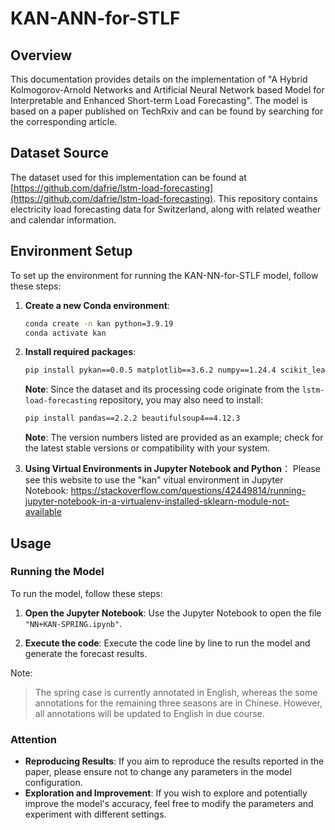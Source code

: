 # KAN-ANN-for-STLF

## Overview

This documentation provides details on the implementation of "A Hybrid Kolmogorov-Arnold Networks and Artificial Neural Network based Model for Interpretable and Enhanced Short-term Load Forecasting". The model is based on a paper published on TechRxiv and can be found by searching for the corresponding article.

## Dataset Source

The dataset used for this implementation can be found at [https://github.com/dafrie/lstm-load-forecasting](https://github.com/dafrie/lstm-load-forecasting). This repository contains electricity load forecasting data for Switzerland, along with related weather and calendar information.

## Environment Setup

To set up the environment for running the KAN-NN-for-STLF model, follow these steps:

1. **Create a new Conda environment**:
   ```bash
   conda create -n kan python=3.9.19
   conda activate kan
   ```

2. **Install required packages**:
   ```bash
   pip install pykan==0.0.5 matplotlib==3.6.2 numpy==1.24.4 scikit_learn==1.1.3 setuptools==65.5.0 torch==2.2.2 tqdm==4.66.2 xgboost==2.1.1
   ```

   **Note**: Since the dataset and its processing code originate from the `lstm-load-forecasting` repository, you may also need to install:
   ```bash
   pip install pandas==2.2.2 beautifulsoup4==4.12.3
   ```

   **Note**: The version numbers listed are provided as an example; check for the latest stable versions or compatibility with your system.

3. **Using Virtual Environments in Jupyter Notebook and Python**：
   Please see this website to use the "kan" vitual environment in Jupyter Notebook: https://stackoverflow.com/questions/42449814/running-jupyter-notebook-in-a-virtualenv-installed-sklearn-module-not-available

## Usage

### Running the Model

To run the model, follow these steps:

1. **Open the Jupyter Notebook**:
   Use the Jupyter Notebook to open the file `"NN+KAN-SPRING.ipynb"`.

2. **Execute the code**:
   Execute the code line by line to run the model and generate the forecast results.

Note:
> The spring case is currently annotated in English, whereas the some annotations for the remaining three seasons are in Chinese. However, all annotations will be updated to English in due course.

### Attention

- **Reproducing Results**: If you aim to reproduce the results reported in the paper, please ensure not to change any parameters in the model configuration.
- **Exploration and Improvement**: If you wish to explore and potentially improve the model's accuracy, feel free to modify the parameters and experiment with different settings.

